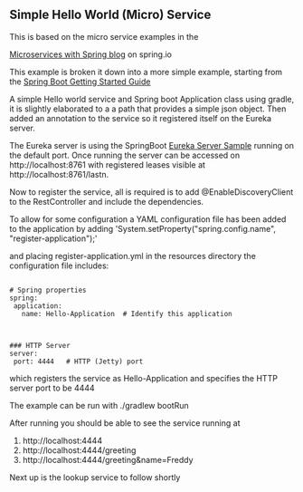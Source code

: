 ## Simple Hello World (Micro) Service

This is based on the micro service examples in the 

[Microservices with Spring blog](https://spring.io/blog/2015/07/14/microservices-with-spring) on spring.io

 This example is broken it down into a more simple example, starting from the [Spring Boot Getting Started Guide](https://spring.io/guides/gs/spring-boot/) 

A simple Hello world service and Spring boot Application class using gradle, it is slightly elaborated to a a path that provides a simple json object. Then added an annotation to the service so it registered itself on the Eureka server.

The Eureka server is using the SpringBoot [Eureka Server Sample](https://github.com/spring-cloud-samples/eureka) running on the default port. Once running the server can be accessed on http://localhost:8761 with registered leases visible at http://localhost:8761/lastn.

Now to register the service, all is required is to add @EnableDiscoveryClient to the RestController and include the dependencies.

To allow for some configuration a YAML configuration file has been added to the application by adding
'System.setProperty("spring.config.name", "register-application");'
 
 and placing register-application.yml in the resources directory
 the configuration file includes:
 ```
 
 # Spring properties
spring:
  application:
    name: Hello-Application  # Identify this application



### HTTP Server
server:
  port: 4444   # HTTP (Jetty) port

```
which registers the service as Hello-Application and specifies the HTTP server port to be 4444

The example can be run with 
./gradlew bootRun

After running you should be able to see the service running at

1. http://localhost:4444
1. http://localhost:4444/greeting
1. http://localhost:4444/greeting&name=Freddy

Next up is the lookup service to follow shortly





